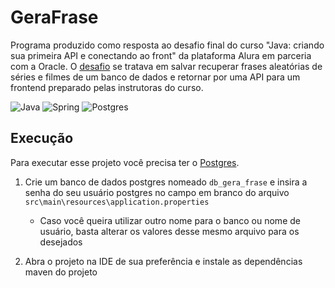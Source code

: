 # GeraFrase

Programa produzido como resposta ao desafio final do curso "Java: criando sua
primeira API e conectando ao front" da plataforma Alura em parceria com a
Oracle. O [desafio](https://github.com/alura-cursos/3356-java-desafio-web/tree/main#readme)
se tratava em salvar recuperar frases aleatórias de séries e filmes de um banco
de dados e retornar por uma API para um frontend preparado pelas
instrutoras do curso.

![Java](https://img.shields.io/badge/java-%23ED8B00.svg?style=for-the-badge&logo=openjdk&logoColor=white)
![Spring](https://img.shields.io/badge/spring-%236DB33F.svg?style=for-the-badge&logo=spring&logoColor=white)
![Postgres](https://img.shields.io/badge/postgres-%23316192.svg?style=for-the-badge&logo=postgresql&logoColor=white)

## Execução

Para executar esse projeto você precisa ter o [Postgres](https://www.omdbapi.com/).

1. Crie um banco de dados postgres nomeado `db_gera_frase` e insira a senha do
   seu usuário postgres no campo em branco do arquivo
   `src\main\resources\application.properties`

    - Caso você queira utilizar outro nome para o banco ou nome de usuário,
      basta alterar os valores desse mesmo arquivo para os desejados

2. Abra o projeto na IDE de sua preferência e instale as dependências maven do
   projeto